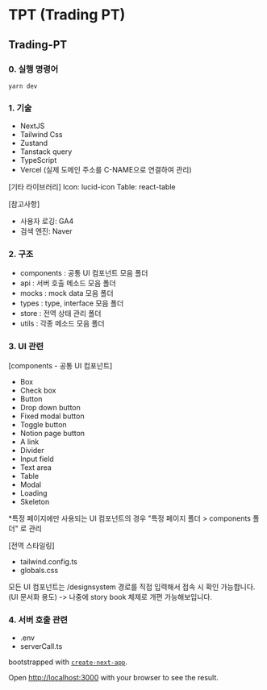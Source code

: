 # TPT (Trading PT)
## Trading-PT

### 0. 실행 명령어
```
yarn dev
```

### 1. 기술
- NextJS
- Tailwind Css
- Zustand 
- Tanstack query 
- TypeScript
- Vercel (실제 도메인 주소를 C-NAME으로 연결하여 관리)

[기타 라이브러리]
Icon: lucid-icon
Table: react-table

[참고사항]
- 사용자 로깅: GA4
- 검색 엔진: Naver 

### 2. 구조
- components : 공통 UI 컴포넌트 모음 폴더
- api : 서버 호출 메소드 모음 폴더
- mocks : mock data 모음 폴더
- types : type, interface 모음 폴더
- store : 전역 상태 관리 폴더
- utils : 각종 메소드 모음 폴더 

### 3. UI 관련 
[components - 공통 UI 컴포넌트]
- Box
- Check box
- Button
- Drop down button
- Fixed modal button 
- Toggle button 
- Notion page button 
- A link  
- Divider
- Input field
- Text area
- Table
- Modal
- Loading
- Skeleton

*특정 페이지에만 사용되는 UI 컴포넌트의 경우 "특정 페이지 폴더 > components 폴더" 로 관리 

[전역 스타일링]
- tailwind.config.ts
- globals.css

모든 UI 컴포넌트는 /designsystem 경로를 직접 입력해서 접속 시 확인 가능합니다. (UI 문서화 용도)
-> 나중에 story book 체제로 개편 가능해보입니다.

### 4. 서버 호출 관련 
- .env
- serverCall.ts



bootstrapped with [`create-next-app`](https://nextjs.org/docs/app/api-reference/cli/create-next-app).

Open [http://localhost:3000](http://localhost:3000) with your browser to see the result.